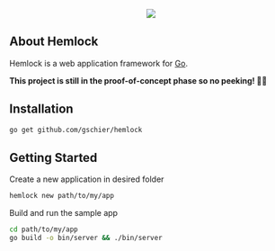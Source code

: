 <p align="center"><img src="https://schier.co/images/logo.svg"></p>

## About Hemlock

Hemlock is a web application framework for [Go](https://golang.org/).

**This project is still in the proof-of-concept phase so no peeking! 🙈🙈**

## Installation

```bash
go get github.com/gschier/hemlock
```

## Getting Started

Create a new application in desired folder

```bash
hemlock new path/to/my/app
```

Build and run the sample app

```bash
cd path/to/my/app
go build -o bin/server && ./bin/server
```
